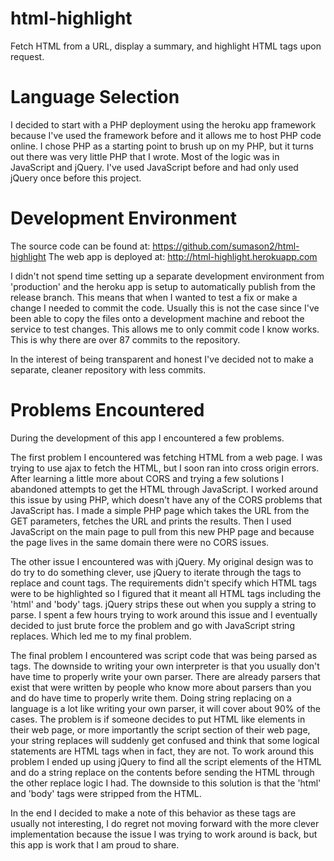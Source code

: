 # html-highlight
Fetch HTML from a URL, display a summary, and highlight HTML tags upon request.

# Language Selection
I decided to start with a PHP deployment using the heroku app framework because
I've used the framework before and it allows me to host PHP code online.  I
chose PHP as a starting point to brush up on my PHP, but it turns out there was
very little PHP that I wrote.  Most of the logic was in JavaScript and jQuery.
I've used JavaScript before and had only used jQuery once before this project.

# Development Environment
The source code can be found at: https://github.com/sumason2/html-highlight
The web app is deployed at: http://html-highlight.herokuapp.com

I didn't not spend time setting up a separate development environment from
'production' and the heroku app is setup to automatically publish from the
release branch.  This means that when I wanted to test a fix or make a change I
needed to commit the code.  Usually this is not the case since I've been able
to copy the files onto a development machine and reboot the service to test
changes.  This allows me to only commit code I know works.  This is why there
are over 87 commits to the repository.

In the interest of being transparent and honest I've decided not to make a
separate, cleaner repository with less commits.

# Problems Encountered
During the development of this app I encountered a few problems.

The first problem I encountered was fetching HTML from a web page.  I was
trying to use ajax to fetch the HTML, but I soon ran into cross origin errors.
After learning a little more about CORS and trying a few solutions I abandoned
attempts to get the HTML through JavaScript.  I worked around this issue by
using PHP, which doesn't have any of the CORS problems that JavaScript has.  I
made a simple PHP page which takes the URL from the GET parameters, fetches the
URL and prints the results.  Then I used JavaScript on the main page to pull
from this new PHP page and because the page lives in the same domain there were
no CORS issues.

The other issue I encountered was with jQuery.  My original design was to do
try to do something clever, use jQuery to iterate through the tags to replace
and count tags.  The requirements didn't specify which HTML tags were to be
highlighted so I figured that it meant all HTML tags including the 'html' and
'body' tags.  jQuery strips these out when you supply a string to parse.  I
spent a few hours trying to work around this issue and I eventually decided to
just brute force the problem and go with JavaScript string replaces.  Which led
me to my final problem.

The final problem I encountered was script code that was being parsed as tags.
The downside to writing your own interpreter is that you usually don't have
time to properly write your own parser. There are already parsers that exist
that were written by people who know more about parsers than you and do have
time to properly write them.  Doing string replacing on a language is a lot
like writing your own parser, it will cover about 90% of the cases.  The
problem is if someone decides to put HTML like elements in their web page, or
more importantly the script section of their web page, your string replaces
will suddenly get confused and think that some logical statements are HTML tags
when in fact, they are not.  To work around this problem I ended up using
jQuery to find all the script elements of the HTML and do a string replace on
the contents before sending the HTML through the other replace logic I had.
The downside to this solution is that the 'html' and 'body' tags were stripped
from the HTML.

In the end I decided to make a note of this behavior as these tags are usually
not interesting, I do regret not moving forward with the more clever
implementation because the issue I was trying to work around is back, but this
app is work that I am proud to share.
